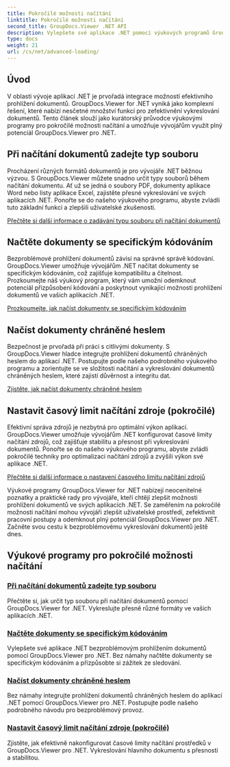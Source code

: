 ```yaml
---
title: Pokročilé možnosti načítání
linktitle: Pokročilé možnosti načítání
second_title: GroupDocs.Viewer .NET API
description: Vylepšete své aplikace .NET pomocí výukových programů GroupDocs.Viewer for .NET. Naučte se specifikovat typy souborů, spravovat kódování, načítat dokumenty chráněné heslem a další.
type: docs
weight: 21
url: /cs/net/advanced-loading/
---
```

## Úvod

V oblasti vývoje aplikací .NET je prvořadá integrace možností efektivního prohlížení dokumentů. GroupDocs.Viewer for .NET vyniká jako komplexní řešení, které nabízí nesčetné množství funkcí pro zefektivnění vykreslování dokumentů. Tento článek slouží jako kurátorský průvodce výukovými programy pro pokročilé možnosti načítání a umožňuje vývojářům využít plný potenciál GroupDocs.Viewer pro .NET.

## Při načítání dokumentů zadejte typ souboru
Procházení různých formátů dokumentů je pro vývojáře .NET běžnou výzvou. S GroupDocs.Viewer můžete snadno určit typy souborů během načítání dokumentu. Ať už se jedná o soubory PDF, dokumenty aplikace Word nebo listy aplikace Excel, zajistěte přesné vykreslování ve svých aplikacích .NET. Ponořte se do našeho výukového programu, abyste zvládli tuto základní funkci a zlepšili uživatelské zkušenosti.

[Přečtěte si další informace o zadávání typu souboru při načítání dokumentů](./specify-file-type/)

## Načtěte dokumenty se specifickým kódováním
Bezproblémové prohlížení dokumentů závisí na správné správě kódování. GroupDocs.Viewer umožňuje vývojářům .NET načítat dokumenty se specifickým kódováním, což zajišťuje kompatibilitu a čitelnost. Prozkoumejte náš výukový program, který vám umožní odemknout potenciál přizpůsobení kódování a poskytnout vynikající možnosti prohlížení dokumentů ve vašich aplikacích .NET.

[Prozkoumejte, jak načíst dokumenty se specifickým kódováním](./load-documents-encoding/)

## Načíst dokumenty chráněné heslem
Bezpečnost je prvořadá při práci s citlivými dokumenty. S GroupDocs.Viewer hladce integrujte prohlížení dokumentů chráněných heslem do aplikací .NET. Postupujte podle našeho podrobného výukového programu a zorientujte se ve složitosti načítání a vykreslování dokumentů chráněných heslem, které zajistí důvěrnost a integritu dat.

[Zjistěte, jak načíst dokumenty chráněné heslem](./load-password-protected-document/)

## Nastavit časový limit načítání zdroje (pokročilé)
Efektivní správa zdrojů je nezbytná pro optimální výkon aplikací. GroupDocs.Viewer umožňuje vývojářům .NET konfigurovat časové limity načítání zdrojů, což zajišťuje stabilitu a přesnost při vykreslování dokumentů. Ponořte se do našeho výukového programu, abyste zvládli pokročilé techniky pro optimalizaci načítání zdrojů a zvýšili výkon své aplikace .NET.

[Přečtěte si další informace o nastavení časového limitu načítání zdrojů](./set-resource-loading-timeout/)

Výukové programy GroupDocs.Viewer for .NET nabízejí neocenitelné poznatky a praktické rady pro vývojáře, kteří chtějí zlepšit možnosti prohlížení dokumentů ve svých aplikacích .NET. Se zaměřením na pokročilé možnosti načítání mohou vývojáři zlepšit uživatelské prostředí, zefektivnit pracovní postupy a odemknout plný potenciál GroupDocs.Viewer pro .NET. Začněte svou cestu k bezproblémovému vykreslování dokumentů ještě dnes.
## Výukové programy pro pokročilé možnosti načítání
### [Při načítání dokumentů zadejte typ souboru](./specify-file-type/)
Přečtěte si, jak určit typ souboru při načítání dokumentů pomocí GroupDocs.Viewer for .NET. Vykreslujte přesně různé formáty ve vašich aplikacích .NET.
### [Načtěte dokumenty se specifickým kódováním](./load-documents-encoding/)
Vylepšete své aplikace .NET bezproblémovým prohlížením dokumentů pomocí GroupDocs.Viewer pro .NET. Bez námahy načtěte dokumenty se specifickým kódováním a přizpůsobte si zážitek ze sledování.
### [Načíst dokumenty chráněné heslem](./load-password-protected-document/)
Bez námahy integrujte prohlížení dokumentů chráněných heslem do aplikací .NET pomocí GroupDocs.Viewer pro .NET. Postupujte podle našeho podrobného návodu pro bezproblémový provoz.
### [Nastavit časový limit načítání zdroje (pokročilé)](./set-resource-loading-timeout/)
Zjistěte, jak efektivně nakonfigurovat časové limity načítání prostředků v GroupDocs.Viewer pro .NET. Vykreslování hlavního dokumentu s přesností a stabilitou.